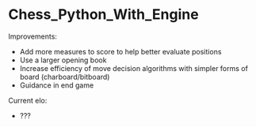 # Chess_Python_With_Engine

Improvements:
- Add more measures to score to help better evaluate positions
- Use a larger opening book
- Increase efficiency of move decision algorithms with simpler forms of board (charboard/bitboard)
- Guidance in end game


Current elo:
- ???
